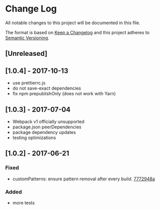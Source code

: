 # Change Log
All notable changes to this project will be documented in this file.

The format is based on [Keep a Changelog](http://keepachangelog.com/)
and this project adheres to [Semantic Versioning](http://semver.org/).

## [Unreleased]

## [1.0.4] - 2017-10-13
- use prettierrc.js
- do not save-exact dependencies
- fix npm prepublishOnly (does not work with Yarn)

## [1.0.3] - 2017-07-04
- Webpack v1 officially unsupported
- package.json peerDependencies 
- package dependency updates
- testing optimizations

## [1.0.2] - 2017-06-21

### Fixed
- customPatterns: ensure pattern removal after every build. [7772948a](https://github.com/chrisblossom/clean-self-webpack-plugin/commit/7772948a488ddedadff815c926a70ef18e84fb3d)

### Added
- more tests
